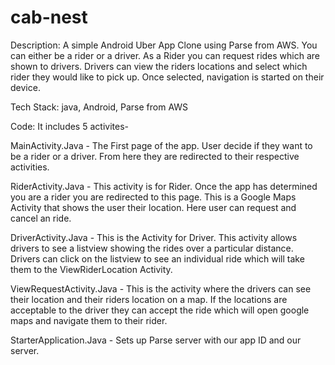 # cab-nest

Description: A simple Android Uber App Clone using Parse from AWS. You can either be a rider or a driver. As a Rider you can request rides which are shown to drivers. Drivers can view the riders locations and select which rider they would like to pick up. Once selected, navigation is started on their device.

Tech Stack: java, Android, Parse from AWS
 
Code:
It includes 5 activites-

MainActivity.Java - The First page of the app. User decide if they want to be a rider or a driver. From here they are redirected to their respective activities.

RiderActivity.Java - This activity is for Rider. Once the app has determined you are a rider you are redirected to this page. This is a Google Maps Activity that shows the user their location. Here user can request and cancel an ride.

DriverActivity.Java - This is the Activity for Driver. This activity allows drivers to see a listview showing the rides over a particular distance. Drivers can click on the listview to see an individual ride which will take them to the ViewRiderLocation Activity.

ViewRequestActivity.Java - This is the activity where the drivers can see their location and their riders location on a map. If the locations are acceptable to the driver they can accept the ride which will open google maps and navigate them to their rider.

StarterApplication.Java - Sets up Parse server with our app ID and our server.
